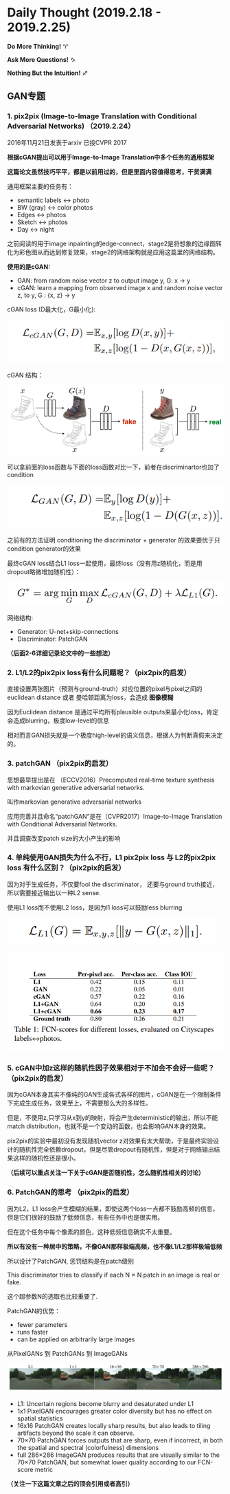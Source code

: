 # Daily Thought (2019.2.18 - 2019.2.25)
**Do More Thinking!** ♈ 

**Ask More Questions!** ♑

**Nothing But the Intuition!** ♐

## GAN专题

### 1. pix2pix (Image-to-Image Translation with Conditional Adversarial Networks) （2019.2.24）

2016年11月21日发表于arxiv 已投CVPR 2017

**根据cGAN提出可以用于Image-to-Image Translation中多个任务的通用框架**

**这篇论文虽然技巧平平，都是以前用过的，但是里面内容值得思考，干货满满**

通用框架主要的任务有：
- semantic labels <-> photo
- BW (gray) <-> color photos
- Edges <-> photos
- Sketch <-> photos
- Day <-> night

之前阅读的用于image inpainting的edge-connect，stage2是将想象的边缘图转化为彩色图从而达到修复效果，stage2的网络架构就是应用这篇里的网络结构。

**使用的是cGAN:**
- GAN: from random noise vector z to output image y, G: x → y
- cGAN: learn a mapping from observed image x and random noise vector z, to y, G : {x, z} → y

cGAN loss (D最大化，G最小化):

![](__pics/pix2pix.png)

cGAN 结构：

![](__pics/pix2pix_1.png)
 
可以拿前面的loss函数与下面的loss函数对比一下，前者在discriminartor也加了condition

![](__pics/pix2pix_2.png)

之前有的方法证明 conditioning the discriminator + generator 的效果要优于只condition generator的效果

最终cGAN loss结合L1 loss一起使用，最终loss（没有用z随机化，而是用dropout略微增加随机性）：

![](__pics/pix2pix_4.png)

网络结构:
- Generator: U-net+skip-connections
- Discriminator: PatchGAN

**（后面2-6详细记录论文中的一些想法）**

### 2. L1/L2的pix2pix loss有什么问题呢？（pix2pix的启发）

直接设置两张图片（预测与ground-truth）对应位置的pixel与pixel之间的euclidean distance 或者 曼哈顿距离为loss，会造成 **图像模糊**

因为Euclidean distance 是通过平均所有plausible outputs来最小化loss，肯定会造成blurring，极度low-level的信息

相对而言GAN损失就是一个极度high-level的语义信息，根据人为判断真假来决定的。

### 3. patchGAN （pix2pix的启发）

思想最早提出是在 （ECCV2016）Precomputed real-time texture synthesis with markovian generative adversarial networks. 

叫作markovian generative adversarial networks

应用完善并且命名“patchGAN”是在（CVPR2017）Image-to-Image Translation with Conditional Adversarial Networks.

并且调查改变patch size的大小产生的影响

### 4. 单纯使用GAN损失为什么不行，L1 pix2pix loss 与 L2的pix2pix loss 有什么区别？（pix2pix的启发）
因为对于生成任务，不仅要fool the discriminator， 还要与ground truth接近，所以需要接近输出以一种L2 sense.

使用L1 loss而不使用L2 loss，是因为l1 loss可以鼓励less blurring

![](__pics/pix2pix_3.png)

![](__pics/pix2pix_5.png)

### 5. cGAN中加z这样的随机性因子效果相对于不加会不会好一些呢？（pix2pix的启发）

因为cGAN本身其实不像纯的GAN生成各式各样的图片，cGAN是在一个限制条件下完成生成任务，效果至上，不需要那么大的多样性。

但是，不使用z,只学习从x到y的映射，将会产生deterministic的输出，所以不能match distribution，也就不是一个变动的函数，也会影响GAN本身的效果。

pix2pix的实验中最初没有发现随机vector z对效果有太大帮助，于是最终实验设计的随机性完全依赖dropout，但是尽管dropout有随机性，但是对于网络输出结果这样的随机性还是很小。

**（后续可以重点关注一下关于cGAN是否随机性，怎么随机性相关的讨论）**

### 6. PatchGAN的思考 （pix2pix的启发）

因为L2，L1 loss会产生模糊的结果，即使这两个loss一点都不鼓励高频的信息，但是它们很好的鼓励了低频信息，有些任务中也是很实用。

但在这个任务中每个像素的颜色，这种低频信息确实不太重要。

**所以有没有一种居中的策略，不像GAN那样极端高频，也不像L1/L2那样极端低频**

所以设计了PatchGAN, 惩罚结构是在patch级别

This discriminator tries to classify if each N × N patch in an image is real or fake.

这个超参数N的选取也比较重要了.

PatchGAN的优势：
- fewer parameters
- runs faster
- can be applied on arbitrarily large images

从PixelGANs 到 PatchGANs 到 ImageGANs

![](__pics/patchgan.png)

- L1: Uncertain regions become blurry and desaturated under L1
- 1x1 PixelGAN encourages greater color diversity but has no effect on spatial statistics
- 16x16 PatchGAN creates locally sharp results, but also leads to tiling artifacts beyond the scale it can observe.
- 70×70 PatchGAN forces outputs that are sharp, even if incorrect, in both the spatial and spectral (colorfulness) dimensions
- full 286×286 ImageGAN produces results that are visually similar to the 70×70 PatchGAN, but somewhat lower quality according to our FCN-score metric

**（关注一下这篇文章之后的顶会引用或者高引）**




